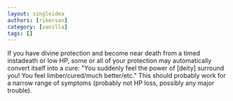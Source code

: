```yaml
---
layout: singleidea
authors: [rikersan]
category: [vanilla]
tags: []
---
```

If you have divine protection and become near death from a timed instadeath or low HP, some or all of your protection may automatically convert itself into a cure: "You suddenly feel the power of [deity] surround you! You feel limber/cured/much better/etc." This should probably work for a narrow range of symptoms (probably not HP loss, possibly any major trouble).
